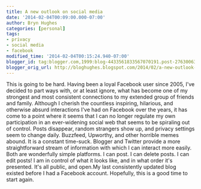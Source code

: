 ```yaml
---
title: A new outlook on social media
date: '2014-02-04T00:09:00.000-07:00'
author: Bryn Hughes
categories: [personal]
tags:
- privacy
- social media
- facebook
modified_time: '2014-02-04T00:15:24.940-07:00'
blogger_id: tag:blogger.com,1999:blog-4433561833567070191.post-2763006390852959737
blogger_orig_url: http://bloghughes.blogspot.com/2014/02/a-new-outlook-on-social-media.html
---
```


This is going to be hard. Having been a loyal Facebook user since 2005, I've decided to part ways with, or at least ignore, what has become one of my strongest and most consistent connections to my extended group of friends and family. Although I cherish the countless inspiring, hilarious, and otherwise absurd interactions I've had on Facebook over the years, it has come to a point where it seems that I can no longer regulate my own participation in an ever-widening social web that seems to be spiraling out of control. Posts disappear, random strangers show up, and privacy settings seem to change daily. Buzzfeed, Upworthy, and other horrible memes abound. It is a constant time-suck. Blogger and Twitter provide a more straightforward stream of information with which I can interact more easily. Both are wonderfully simple platforms. I can post. I can delete posts. I can edit posts! I am in control of what it looks like, and in what order it's presented. It's all public, and open.My last consistently updated blog existed before I had a Facebook account. Hopefully, this is a good time to start again.
